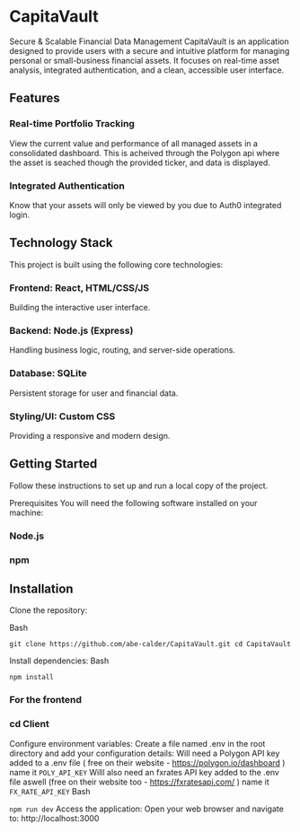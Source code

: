 # CapitaVault
Secure & Scalable Financial Data Management
CapitaVault is an application designed to provide users with a secure and intuitive platform for managing personal or small-business financial assets. It focuses on real-time asset analysis, integrated authentication, and a clean, accessible user interface.

## Features
### Real-time Portfolio Tracking 
View the current value and performance of all managed assets in a consolidated dashboard. This is acheived through the Polygon api where the asset is seached though the provided ticker, and data is displayed.

### Integrated Authentication 
Know that your assets will only be viewed by you due to Auth0 integrated login.

## Technology Stack
This project is built using the following core technologies:

### Frontend: React, HTML/CSS/JS	
Building the interactive user interface.

### Backend:	 Node.js (Express)	
Handling business logic, routing, and server-side operations.

### Database: SQLite 	
Persistent storage for user and financial data.

### Styling/UI: Custom CSS 
Providing a responsive and modern design.

## Getting Started
Follow these instructions to set up and run a local copy of the project.

Prerequisites
You will need the following software installed on your machine:

### Node.js

### npm 

## Installation
Clone the repository:

Bash

`git clone https://github.com/abe-calder/CapitaVault.git
cd CapitaVault`

Install dependencies:
Bash

`npm install`

### For the frontend 
### cd Client
Configure environment variables:
Create a file named .env in the root directory and add your configuration details:
Will need a Polygon API key added to a .env file ( free on their website - https://polygon.io/dashboard ) name it `POLY_API_KEY`
Willl also need an fxrates API key added to the .env file aswell (free on their website too - https://fxratesapi.com/ ) name it `FX_RATE_API_KEY`
Bash

`npm run dev`
Access the application:
Open your web browser and navigate to:
http://localhost:3000
